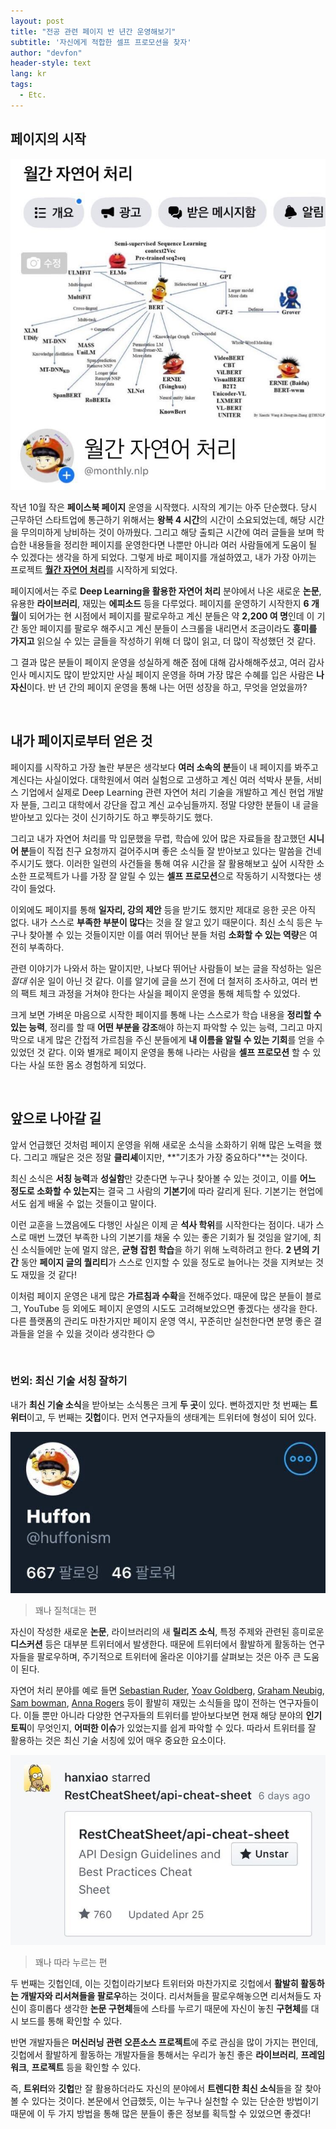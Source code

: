 ```yaml
---
layout: post
title: "전공 관련 페이지 반 년간 운영해보기"
subtitle: '자신에게 적합한 셀프 프로모션을 찾자'
author: "devfon"
header-style: text
lang: kr
tags:
  - Etc.
---
```


## 페이지의 시작

![](/img/in-post/page.jpg)

작년 10월 작은 **페이스북 페이지** 운영을 시작했다. 시작의 계기는 아주 단순했다. 당시 근무하던 스타트업에 통근하기 위해서는 **왕복 4 시간**의 시간이 소요되었는데, 해당 시간을 무의미하게 낭비하는 것이 아까웠다. 그리고 해당 출퇴근 시간에 여러 글들을 보며 학습한 내용들을 정리한 페이지를 운영한다면 나뿐만 아니라 여러 사람들에게 도움이 될 수 있겠다는 생각을 하게 되었다. 그렇게 바로 페이지를 개설하였고, 내가 가장 아끼는 프로젝트 [**월간 자연어 처리**](https://m.facebook.com/monthly.nlp/)를 시작하게 되었다. 

페이지에서는 주로 **Deep Learning을 활용한 자연어 처리** 분야에서 나온 새로운 **논문**, 유용한 **라이브러리**, 재밌는 **에피소드** 등을 다루었다. 페이지를 운영하기 시작한지 **6 개월**이 되어가는 현 시점에서 페이지를 팔로우하고 계신 분들은 약 **2,200 여 명**인데 이 기간 동안 페이지를 팔로우 해주시고 계신 분들이 스크롤을 내리면서 조금이라도 **흥미를 가지고** 읽으실 수 있는 글들을 작성하기 위해 더 많이 읽고, 더 많이 작성했던 것 같다.

그 결과 많은 분들이 페이지 운영을 성실하게 해준 점에 대해 감사해해주셨고, 여러 감사 인사 메시지도 많이 받았지만 사실 페이지 운영을 하며 가장 많은 수혜를 입은 사람은 **나 자신**이다. 반 년 간의 페이지 운영을 통해 나는 어떤 성장을 하고, 무엇을 얻었을까?

<br/>

## 내가 페이지로부터 얻은 것

페이지를 시작하고 가장 놀란 부분은 생각보다 **여러 소속의 분**들이 내 페이지를 봐주고 계신다는 사실이었다. 대학원에서 여러 실험으로 고생하고 계신 여러 석박사 분들, 서비스 기업에서 실제로 Deep Learning 관련 자연어 처리 기술을 개발하고 계신 현업 개발자 분들, 그리고 대학에서 강단을 잡고 계신 교수님들까지. 정말 다양한 분들이 내 글을 받아보고 있다는 것이 신기하기도 하고 뿌듯하기도 했다. 

그리고 내가 자연어 처리를 막 입문했을 무렵, 학습에 있어 많은 자료들을 참고했던 **시니어 분**들이 직접 친구 요청까지 걸어주시며 좋은 소식들 잘 받아보고 있다는 말씀을 건네주시기도 했다. 이러한 일련의 사건들을 통해 여유 시간을 잘 활용해보고 싶어 시작한 소소한 프로젝트가 나를 가장 잘 알릴 수 있는 **셀프 프로모션**으로 작동하기 시작했다는 생각이 들었다.

이외에도 페이지를 통해 **일자리, 강의 제안** 등을 받기도 했지만 제대로 응한 곳은 아직 없다. 내가 스스로 **부족한 부분이 많다**는 것을 잘 알고 있기 때문이다. 최신 소식 등은 누구나 찾아볼 수 있는 것들이지만 이를 여러 뛰어난 분들 처럼 **소화할 수 있는 역량**은 여전히 부족하다.

관련 이야기가 나와서 하는 말이지만, 나보다 뛰어난 사람들이 보는 글을 작성하는 일은 _절대_ 쉬운 일이 아닌 것 같다. 이를 알기에 글을 쓰기 전에 더 철저히 조사하고, 여러 번의 팩트 체크 과정을 거쳐야 한다는 사실을 페이지 운영을 통해 체득할 수 있었다. 

크게 보면 가벼운 마음으로 시작한 페이지를 통해 나는 스스로가 학습 내용을 **정리할 수 있는 능력**, 정리를 할 때 **어떤 부분을 강조**해야 하는지 파악할 수 있는 능력, 그리고 마지막으로 내게 많은 간접적 가르침을 주신 분들에게 **내 이름을 알릴 수 있는 기회**를 얻을 수 있었던 것 같다. 이와 별개로 페이지 운영을 통해 나라는 사람을 **셀프 프로모션** 할 수 있다는 사실 또한 몸소 경험하게 되었다.

<br/>

## 앞으로 나아갈 길

앞서 언급했던 것처럼 페이지 운영을 위해 새로운 소식을 소화하기 위해 많은 노력을 했다. 그리고 깨달은 것은 정말 **클리셰**이지만, **"기초가 가장 중요하다"**는 것이다. 

최신 소식은 **서칭 능력**과 **성실함**만 갖춘다면 누구나 찾아볼 수 있는 것이고, 이를 **어느 정도로 소화할 수 있는지**는 결국 그 사람의 **기본기**에 따라 갈리게 된다. 기본기는 현업에서도 쉽게 배울 수 없는 것들이고 말이다.

이런 교훈을 느꼈음에도 다행인 사실은 이제 곧 **석사 학위**를 시작한다는 점이다. 내가 스스로 매번 느꼈던 부족한 나의 기본기를 채울 수 있는 좋은 기회가 될 것임을 알기에, 최신 소식들에만 눈에 멀지 않은, **균형 잡힌 학습**을 하기 위해 노력하려고 한다. **2 년의 기간** 동안 **페이지 글의 퀄리티**가 스스로 인지할 수 있을 정도로 늘어나는 것을 지켜보는 것도 재밌을 것 같다! 

이처럼 페이지 운영은 내게 많은 **가르침과 수확**을 전해주었다. 때문에 많은 분들이 블로그, YouTube 등 외에도 페이지 운영의 시도도 고려해보았으면 좋겠다는 생각을 한다. 다른 플랫폼의 관리도 마찬가지만 페이지 운영 역시, 꾸준히만 실천한다면 분명 좋은 결과들을 얻을 수 있을 것이라 생각한다 😊

<br/>

### 번외: 최신 기술 서칭 잘하기

내가 **최신 기술 소식**을 받아보는 소식통은 크게 **두 곳**이 있다. 뻔하겠지만 첫 번째는 **트위터**이고, 두 번째는 **깃헙**이다. 먼저 연구자들의 생태계는 트위터에 형성이 되어 있다.

![](/img/in-post/twit.jpg)
> 꽤나 질척대는 편

자신이 작성한 새로운 **논문**, 라이브러리의 새 **릴리즈 소식**, 특정 주제와 관련된 흥미로운 **디스커션** 등은 대부분 트위터에서 발생한다. 때문에 트위터에서 활발하게 활동하는 연구자들을 팔로우하며, 주기적으로 트위터에 올라온 이야기를 살펴보는 것은 아주 큰 도움이 된다.

자연어 처리 분야를 예로 들면 [Sebastian Ruder](https://twitter.com/seb_ruder), [Yoav Goldberg](https://twitter.com/yoavgo), [Graham Neubig](https://twitter.com/gneubig), [Sam bowman](https://twitter.com/sleepinyourhat), [Anna Rogers](https://twitter.com/annargrs) 등이 활발히 재밌는 소식들을 많이 전하는 연구자들이다. 이들 뿐만 아니라 다양한 연구자들의 트위터를 받아보다보면 현재 해당 분야의 **인기 토픽**이 무엇인지, **어떠한 이슈**가 있었는지를 쉽게 파악할 수 있다. 따라서 트위터를 잘 활용하는 것은 최신 기술 서칭에 있어 매우 중요한 요소이다.

![](/img/in-post/github.jpg)
> 꽤나 따라 누르는 편

두 번째는 깃헙인데, 이는 깃헙이라기보다 트위터와 마찬가지로 깃헙에서 **활발히 활동하는 개발자와 리서쳐들을 팔로우**하는 것이다. 리서쳐들을 팔로우해놓으면 리서쳐들도 자신이 흥미롭다 생각한 **논문 구현체**들에 스타를 누르기 때문에 자신이 놓친 **구현체**를 대시 보드를 통해 확인할 수 있다.

반면 개발자들은 **머신러닝 관련 오픈소스 프로젝트**에 주로 관심을 많이 가지는 편인데, 깃헙에서 활발하게 활동하는 개발자들을 통해서는 우리가 놓친 좋은 **라이브러리**, **프레임워크**, **프로젝트** 등을 확인할 수 있다.

즉, **트위터**와 **깃헙**만 잘 활용하더라도 자신의 분야에서 **트렌디한 최신 소식**들을 잘 찾아볼 수 있다는 것이다. 본문에서 언급했듯, 이는 누구나 실천할 수 있는 단순한 방법이기 때문에 이 두 가지 방법을 통해 많은 분들이 좋은 정보를 획득할 수 있었으면 좋겠다!
